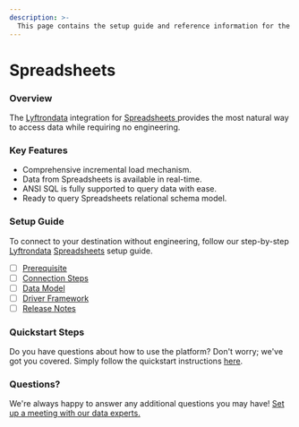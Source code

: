 ```yaml
---
description: >-
  This page contains the setup guide and reference information for the Spreadsheets source connector.
---
```


# Spreadsheets

### Overview

The [Lyftrondata](https://www.lyftrondata.com/) integration for [Spreadsheets](https://www.lyftrondata.com/integration/spreadsheets/)[ ](https://www.lyftrondata.com/integration/spreadsheets/)provides the most natural way to access data while requiring no engineering.

### Key Features

* Comprehensive incremental load mechanism.
* Data from Spreadsheets is available in real-time.&#x20;
* ANSI SQL is fully supported to query data with ease.
* Ready to query Spreadsheets relational schema model.

### Setup Guide

To connect to your destination without engineering, follow our step-by-step [Lyftrondata](https://www.lyftrondata.com/)  [Spreadsheets](https://www.lyftrondata.com/integration/spreadsheets/) setup guide.

* [ ] [Prerequisite](../../technology-analytics/spreadsheets/prerequisite.md)
* [ ] [Connection Steps](../../technology-analytics/spreadsheets/connection-steps.md)
* [ ] [Data Model](../../technology-analytics/spreadsheets/data-model/)
* [ ] [Driver Framework](../../technology-analytics/spreadsheets/driver-framework/)
* [ ] [Release Notes](../../technology-analytics/spreadsheets/release-notes.md)

### Quickstart Steps

Do you have questions about how to use the platform? Don't worry; we've got you covered. Simply follow the quickstart instructions [here](../../../quickstart-steps.md).

### Questions? <a href="#questions" id="questions"></a>

We're always happy to answer any additional questions you may have! [Set up a meeting with our data experts.](https://www.lyftrondata.com/book-a-meeting/)

